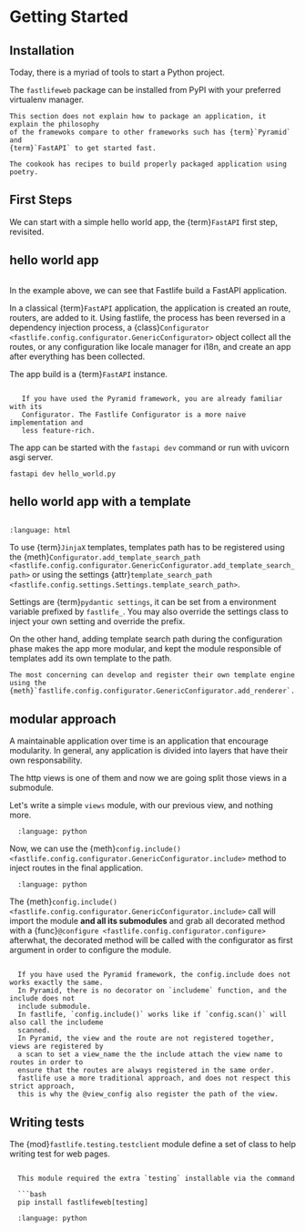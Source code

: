 # Getting Started


## Installation

Today, there is a myriad of tools to start a Python project.

The `fastlifeweb` package can be installed from PyPI with your preferred virtualenv
manager.

```{note}
This section does not explain how to package an application, it explain the philosophy
of the framewoks compare to other frameworks such has {term}`Pyramid` and
{term}`FastAPI` to get started fast.

The cookook has recipes to build properly packaged application using poetry.
```

## First Steps

We can start with a simple hello world app, the {term}`FastAPI` first step,
revisited.

## hello world app

```{literalinclude} examples/hello_world.py

```

In the example above, we can see that Fastlife build a FastAPI application.

In a classical {term}`FastAPI` application, the application is created an route, routers,
are added to it.
Using fastlife, the process has been reversed in a dependency injection process,
a {class}`Configurator <fastlife.config.configurator.GenericConfigurator>` object collect
all the routes, or any configuration like locale manager for i18n, and create
an app after everything has been collected.

The app build is a {term}`FastAPI` instance.

```{note}

   If you have used the Pyramid framework, you are already familiar with its
   Configurator. The Fastlife Configurator is a more naive implementation and
   less feature-rich.

```

The app can be started with the `fastapi dev` command or run with uvicorn asgi server.

```{code-block} bash
fastapi dev hello_world.py
```

## hello world app with a template

```{literalinclude} examples/hello_world_with_template.py

```

```{literalinclude} examples/templates/HelloWorld.jinja
:language: html
```

To use {term}`JinjaX` templates, templates path has to be registered using the
{meth}`Configurator.add_template_search_path <fastlife.config.configurator.GenericConfigurator.add_template_search_path>` or using
the settings {attr}`template_search_path <fastlife.config.settings.Settings.template_search_path>`.

Settings are {term}`pydantic settings`, it can be set from a environment variable prefixed by `fastlife_`.
You may also override the settings class to inject your own setting and override the prefix.

On the other hand, adding template search path during the configuration phase makes the app
more modular, and kept the module responsible of templates add its own template to the path.

```{note}
The most concerning can develop and register their own template engine using the
{meth}`fastlife.config.configurator.GenericConfigurator.add_renderer`.
```

## modular approach

A maintainable application over time is an application that encourage modularity.
In general, any application is divided into layers that have their own responsability.

The http views is one of them and now we are going split those views in a submodule.

Let's write a simple `views` module, with our previous view, and nothing more.

```{literalinclude} examples/modular/views.py
  :language: python
```

Now, we can use the {meth}`config.include() <fastlife.config.configurator.GenericConfigurator.include>`
method to inject routes in the final application.

```{literalinclude} examples/modular/entrypoint.py
  :language: python
```

The {meth}`config.include() <fastlife.config.configurator.GenericConfigurator.include>` call will
import the module **and all its submodules** and grab all decorated method with a
{func}`@configure <fastlife.config.configurator.configure>` afterwhat, the decorated method
will be called with the configurator as first argument in order to configure the module.

```{note}

  If you have used the Pyramid framework, the config.include does not works exactly the same.
  In Pyramid, there is no decorator on `includeme` function, and the include does not
  include submodule.
  In fastlife, `config.include()` works like if `config.scan()` will also call the includeme
  scanned.
  In Pyramid, the view and the route are not registered together, views are registered by
  a scan to set a view_name the the include attach the view name to routes in order to
  ensure that the routes are always registered in the same order.
  fastlife use a more traditional approach, and does not respect this strict approach,
  this is why the @view_config also register the path of the view.

```

## Writing tests

The {mod}`fastlife.testing.testclient` module define a set of class to help
writing test for web pages.

```{note}

  This module required the extra `testing` installable via the command

  ```bash
  pip install fastlifeweb[testing]

```



```{literalinclude} examples/modular/test_views.py
  :language: python
```
